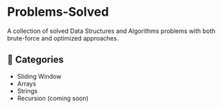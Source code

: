 # Problems-Solved
A collection of solved Data Structures and Algorithms problems with both brute-force and optimized approaches.
## 📂 Categories
- Sliding Window
- Arrays
- Strings
- Recursion (coming soon)
